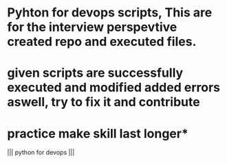 # Pyhton for devops scripts, This are for the interview perspevtive created repo and executed files.

# given scripts are successfully executed and modified added errors aswell, try to fix it and contribute

# practice make skill last longer*

||| python for devops |||
